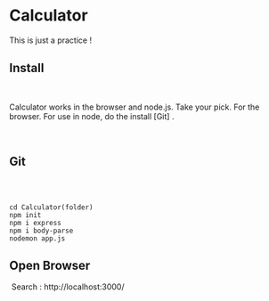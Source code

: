 # Calculator

This is just a practice !

## Install

​

Calculator works in the browser and node.js. Take your pick. For the browser. For use in node, do the install [Git] .

​
​


## Git

​
```

cd Calculator(folder)
npm init
npm i express
npm i body-parse
nodemon app.js

```


## Open Browser

​
Search : http://localhost:3000/
